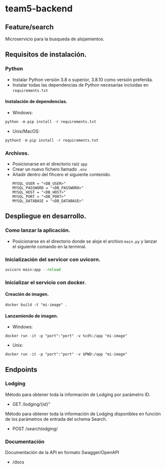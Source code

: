 # team5-backend
## Feature/search

Microservicio para la busqueda de alojamientos.

## Requisitos de instalación.
### Python
* Instalar Python versión 3.8 o superior, 3.8.10 como versión preferida.
* Instalar todas las dependencias de Python necesarias incluidas en `requirements.txt`
#### Instalación de dependencias.
* Windows:
```python
python -m pip install -r requirements.txt
```
* Unix/MacOS:
```python
python3 -m pip install -r requirements.txt 
```
### Archivos.
* Posicionarse en el directorio raiz `app`
* Crear un nuevo fichero llamado `.env`
* Añadir dentro del fihcero el siguiente contenido.
    ```
    MYSQL_USER = "<DB_USER>"
    MYSQL_PASSWORD = "<DB_PASSWORD>"
    MYSQL_HOST = "<DB_HOST>"
    MYSQL_PORT = "<DB_PORT>"
    MYSQL_DATABASE = "<DB_DATABASE>"
    ```
## Despliegue en desarrollo.
### Como lanzar la aplicación.
* Posicionarse en el directorio donde se aloje el archivo `main.py` y lanzar el siguiente comando en la terminal.
### Inicialización del servicor con uvicorn.
```python
uvicorn main:app --reload
```
### Inicializar el servicio con docker.
#### Creación de imagen.
```docker
docker build -t "mi-image" .
```
#### Lanzamiendo de imagen.
* Windows:
```docker
docker run -it -p "port":"port" -v %cd%:/app "mi-image"
```
* Unix:
```docker
docker run -it -p "port":"port" -v $PWD:/app "mi-image"
```

## Endpoints
### Lodging
Método para obtener toda la información de Lodging por parámetro ID.
* GET /lodging/{id}"

Método para obtener toda la información de Lodging disponibles en función de los parámetros de entrada del schema Search.
* POST /searchlodging/

### Documentación
Documentación de la API en formato Swagger/OpenAPI
* /docs